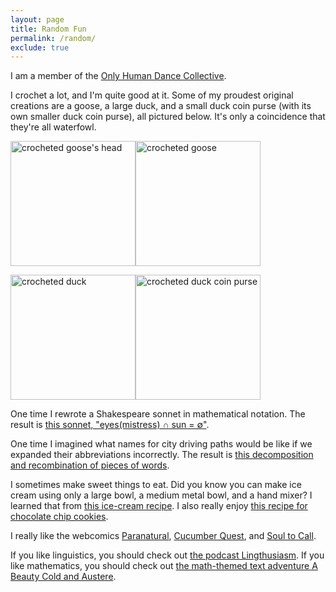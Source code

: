 ```yaml
---
layout: page
title: Random Fun
permalink: /random/
exclude: true
---
```


I am a member of the [Only Human Dance Collective](https://www.onlyhumandancecollective.com/).

I crochet a lot, and I'm quite good at it. Some of my proudest original creations are a goose, a large duck, and a small duck coin purse (with its own smaller duck coin purse), all pictured below. It's only a coincidence that they're all waterfowl.

<img src="https://laurestine.github.io/gooseface.jpg" height="200" alt = "crocheted goose's head"/><img src="https://laurestine.github.io/gooseprofile.jpg" height="200" alt = "crocheted goose"/>

<img src="https://laurestine.github.io/duck.jpg" height="200" alt = "crocheted duck"/><img src="https://laurestine.github.io/duckpurse.jpg" height="200" alt = "crocheted duck coin purse"/>

One time I rewrote a Shakespeare sonnet in mathematical notation. The result is [this sonnet, "eyes(mistress) ∩ sun = ∅"](https://laurestine.github.io/sonnet.txt).

One time I imagined what names for city driving paths would be like if we expanded their abbreviations incorrectly. The result is [this decomposition and recombination of pieces of words](https://laurestine.github.io/st-reet.html).

I sometimes make sweet things to eat. Did you know you can make ice cream using only a large bowl, a medium metal bowl, and a hand mixer? I learned that from [this ice-cream recipe](https://web.archive.org/web/20180731070331/https://www.thekitchn.com/how-to-make-ice-cream-without-124210). I also really enjoy [this recipe for chocolate chip cookies](https://web.archive.org/web/20220611005353/https://www.bonappetit.com/recipe/bas-best-chocolate-chip-cookies).

I really like the webcomics [Paranatural](https://www.paranatural.net/), [Cucumber Quest](http://cucumber.gigidigi.com/), and [Soul to Call](https://soultocall.com/).

If you like linguistics, you should check out [the podcast Lingthusiasm](https://lingthusiasm.com/). If you like mathematics, you should check out [the math-themed text adventure A Beauty Cold and Austere](https://ifdb.org/viewgame?id=y9y7jozi0l76bb82).